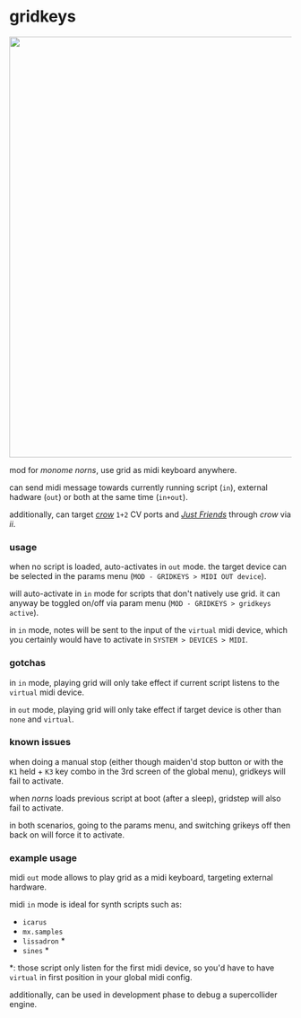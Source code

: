 # gridkeys

<div align=center><img src="./gridkeys.jpg" width="750"></div>

mod for _monome norns_, use grid as midi keyboard anywhere.

can send midi message towards currently running script (`in`), external hadware (`out`) or both at the same time (`in+out`).

additionally, can target [_crow_](https://monome.org/docs/crow/) `1+2` CV ports and [_Just Friends_](https://norns.community/en/script-connectivity/jf) through _crow_ via _ii_.

### usage

when no script is loaded, auto-activates in `out` mode. the target device can be selected in the params menu (`MOD - GRIDKEYS > MIDI OUT device`).

will auto-activate in `in` mode for scripts that don't natively use grid. it can anyway be toggled on/off via param menu (`MOD - GRIDKEYS > gridkeys active`).

in `in` mode, notes will be sent to the input of the `virtual` midi device, which you certainly would have to activate in `SYSTEM > DEVICES > MIDI`.


### gotchas

in `in` mode, playing grid will only take effect if current script listens to the `virtual` midi device.

in `out` mode, playing grid will only take effect if target device is other than `none` and `virtual`.


### known issues

when doing a manual stop (either though maiden'd stop button or with the `K1` held + `K3` key combo in the 3rd screen of the global menu), gridkeys will fail to activate.

when _norns_ loads previous script at boot (after a sleep), gridstep will also fail to activate.

in both scenarios, going to the params menu, and switching grikeys off then back on will force it to activate.


### example usage

midi `out` mode allows to play grid as a midi keyboard, targeting external hardware.

midi `in` mode is ideal for synth scripts such as:
- `icarus`
- `mx.samples`
- `lissadron` \*
- `sines` \*

\*: those script only listen for the first midi device, so you'd have to have `virtual` in first position in your global midi config.

additionally, can be used in development phase to debug a supercollider engine.
